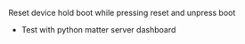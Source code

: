Reset device hold boot while pressing reset and unpress boot

- Test with python matter server dashboard
